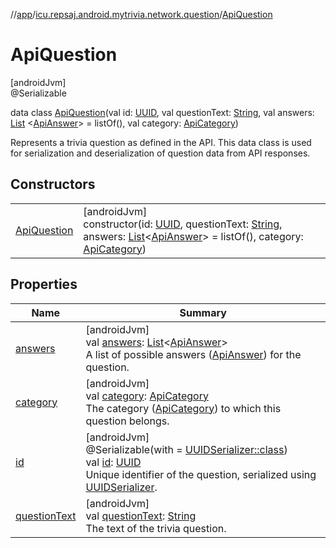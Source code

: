 //[app](../../../index.md)/[icu.repsaj.android.mytrivia.network.question](../index.md)/[ApiQuestion](index.md)

# ApiQuestion

[androidJvm]\
@Serializable

data class [ApiQuestion](index.md)(val
id: [UUID](https://developer.android.com/reference/kotlin/java/util/UUID.html), val
questionText: [String](https://kotlinlang.org/api/latest/jvm/stdlib/kotlin/-string/index.html), val
answers: [List](https://kotlinlang.org/api/latest/jvm/stdlib/kotlin.collections/-list/index.html)
&lt;[ApiAnswer](../-api-answer/index.md)&gt; = listOf(), val
category: [ApiCategory](../../icu.repsaj.android.mytrivia.network.categroy/-api-category/index.md))

Represents a trivia question as defined in the API. This data class is used for serialization and
deserialization of question data from API responses.

## Constructors

|                                 |                                                                                                                                                                                                                                                                                                                                                                                                                                                                           |
|---------------------------------|---------------------------------------------------------------------------------------------------------------------------------------------------------------------------------------------------------------------------------------------------------------------------------------------------------------------------------------------------------------------------------------------------------------------------------------------------------------------------|
| [ApiQuestion](-api-question.md) | [androidJvm]<br>constructor(id: [UUID](https://developer.android.com/reference/kotlin/java/util/UUID.html), questionText: [String](https://kotlinlang.org/api/latest/jvm/stdlib/kotlin/-string/index.html), answers: [List](https://kotlinlang.org/api/latest/jvm/stdlib/kotlin.collections/-list/index.html)&lt;[ApiAnswer](../-api-answer/index.md)&gt; = listOf(), category: [ApiCategory](../../icu.repsaj.android.mytrivia.network.categroy/-api-category/index.md)) |

## Properties

| Name                             | Summary                                                                                                                                                                                                                                                                                                                                                                               |
|----------------------------------|---------------------------------------------------------------------------------------------------------------------------------------------------------------------------------------------------------------------------------------------------------------------------------------------------------------------------------------------------------------------------------------|
| [answers](answers.md)            | [androidJvm]<br>val [answers](answers.md): [List](https://kotlinlang.org/api/latest/jvm/stdlib/kotlin.collections/-list/index.html)&lt;[ApiAnswer](../-api-answer/index.md)&gt;<br>A list of possible answers ([ApiAnswer](../-api-answer/index.md)) for the question.                                                                                                                |
| [category](category.md)          | [androidJvm]<br>val [category](category.md): [ApiCategory](../../icu.repsaj.android.mytrivia.network.categroy/-api-category/index.md)<br>The category ([ApiCategory](../../icu.repsaj.android.mytrivia.network.categroy/-api-category/index.md)) to which this question belongs.                                                                                                      |
| [id](id.md)                      | [androidJvm]<br>@Serializable(with = [UUIDSerializer::class](../../icu.repsaj.android.mytrivia.network/-u-u-i-d-serializer/index.md))<br>val [id](id.md): [UUID](https://developer.android.com/reference/kotlin/java/util/UUID.html)<br>Unique identifier of the question, serialized using [UUIDSerializer](../../icu.repsaj.android.mytrivia.network/-u-u-i-d-serializer/index.md). |
| [questionText](question-text.md) | [androidJvm]<br>val [questionText](question-text.md): [String](https://kotlinlang.org/api/latest/jvm/stdlib/kotlin/-string/index.html)<br>The text of the trivia question.                                                                                                                                                                                                            |

